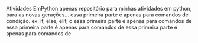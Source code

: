Atividades EmPython
apenas repositório para minhas atividades em python, para as novas gerações...
essa primeira parte é apenas para comandos de condição. ex: if, else, elif, o
essa primeira parte é apenas para comandos de
essa primeira parte é apenas para comandos de
essa primeira parte é apenas para comandos de
